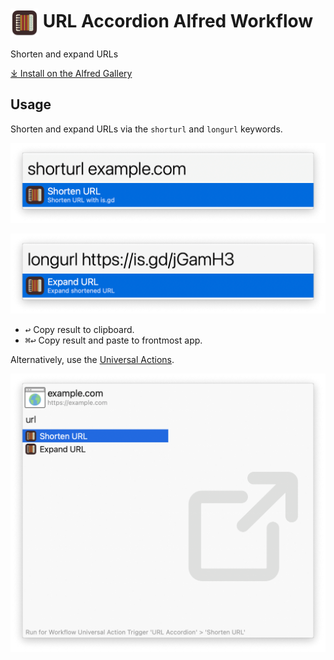 # <img src='Workflow/icon.png' width='45' align='center' alt='icon'> URL Accordion Alfred Workflow

Shorten and expand URLs

[⤓ Install on the Alfred Gallery](https://alfred.app/workflows/alfredapp/url-accordion)

## Usage

Shorten and expand URLs via the  `shorturl` and `longurl` keywords.

![Keyword to shorten URL](Workflow/images/about/shorturl.png)

![Keyword to expand URL](Workflow/images/about/longurl.png)

* <kbd>↩&#xFE0E;</kbd> Copy result to clipboard.
* <kbd>⌘</kbd><kbd>↩&#xFE0E;</kbd> Copy result and paste to frontmost app.

Alternatively, use the [Universal Actions](https://www.alfredapp.com/help/features/universal-actions/).

![Universal Actions to shorten and expand URL](Workflow/images/about/ua.png)
